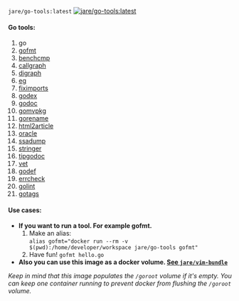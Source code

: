 `jare/go-tools:latest`   [![jare/go-tools:latest](https://badge.imagelayers.io/jare/go-tools:latest.svg)](https://imagelayers.io/?images=jare/go-tools:latest 'jare/go-tools:latest')  

#### **Go tools:**  
  1. go    
  2. [gofmt](https://golang.org/cmd/gofmt/)  
  3. [benchcmp](https://golang.org/x/tools/cmd/benchcmp)   
  4. [callgraph](https://golang.org/x/tools/cmd/callgraph)   
  5. [digraph](https://golang.org/x/tools/cmd/digraph)   
  6. [eg](https://golang.org/x/tools/cmd/eg)   
  7. [fiximports](https://golang.org/x/tools/cmd/fiximports)   
  8. [godex](https://golang.org/x/tools/cmd/godex)   
  9. [godoc](https://golang.org/x/tools/cmd/godoc)   
  10. [gomvpkg](https://golang.org/x/tools/cmd/gomvpkg)   
  11. [gorename](https://golang.org/x/tools/cmd/gorename)   
  12. [html2article](https://golang.org/x/tools/cmd/html2article)   
  13. [oracle](https://golang.org/x/tools/cmd/oracle)   
  14. [ssadump](https://golang.org/x/tools/cmd/ssadump)   
  15. [stringer](https://golang.org/x/tools/cmd/stringer)   
  16. [tipgodoc](https://golang.org/x/tools/cmd/tipgodoc)   
  17. [vet](https://golang.org/x/tools/cmd/vet)
  18. [godef](https://code.google.com/p/rog-go/exp/cmd/godef)
  19. [errcheck](https://github.com/kisielk/errcheck)
  20. [golint](https://github.com/golang/lint/golint)
  21. [gotags](https://github.com/jstemmer/gotags)

#### **Use cases:**
  - **If you want to run a tool. For example gofmt.**
    1. Make an alias:  
     `alias gofmt="docker run --rm -v $(pwd):/home/developer/workspace jare/go-tools gofmt"`
    2. Have fun!  `gofmt hello.go`
  - **Also you can use this image as a docker volume. [See         `jare/vim-bundle`](https://registry.hub.docker.com/u/jare/vim-bundle/)**

*Keep in mind that this image populates the `/goroot` volume if it's empty. You can keep one container running to prevent docker from flushing the `/goroot` volume.*
